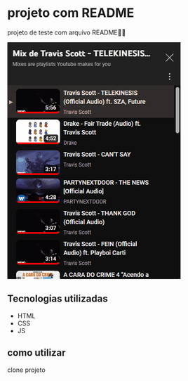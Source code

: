 # projeto com README                
projeto de teste com arquivo README🐱‍🏍

[<img src="./tela.gif" alt="gif da playlist">](https://www.youtube.com/watch?v=xl5LunV-OkU&list=RDxl5LunV-OkU&start_radio=1)

## Tecnologias utilizadas
- HTML
- CSS
- JS

## como utilizar

clone projeto
```